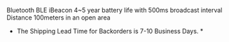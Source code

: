 Bluetooth BLE iBeacon
4~5 year battery life with 500ms broadcast interval
Distance 100meters in an open area
* The Shipping Lead Time for Backorders is 7-10 Business Days. *

